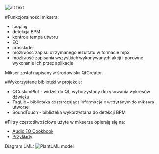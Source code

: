 ![alt text](https://github.com/smarkuck/Two-channel-music-mixer-old-project-/blob/master/example.png?raw=true)

#Funkcjonalności miksera:
- looping
- detekcja BPM
- kontrola tempa utworu
- EQ
- crossfader
- mozliwość zapisu otrzymanego rezultatu w formacie mp3
- możliwość zapisania wszystkich wykonywanych akcji i ponowne wykonanie ich przez aplikacje

Mikser został napisany w środowisku QtCreator.

#Wykorzystane biblioteki w projekcie:
- QCustomPlot - widżet do Qt, wykorzystany do rysowania wykresów dźwięku 
- TagLib - biblioteka dostarczająca informacje o wczytanym do miksera utworze
- SoundTouch - biblioteka wykorzystana do detekcji BPM

#Filtry częstotliwościowe użyte w mikserze opierają się na:
- [Audio EQ Cookbook](http://www.musicdsp.org/files/Audio-EQ-Cookbook.txt)
- [Przykłady](http://blog.bjornroche.com/2012/08/basic-audio-eqs.html)

Diagram UML:
![PlantUML model](http://www.plantuml.com/plantuml/png/fLXHRziu4dxth-3JGVQwm9hj5OVchjWqYMy395Uxtjq-54L0IsERjnIfa9GT8-ZzzXCvaaEfbD9k_I1Jttmp7973uP2_6CkqBNCn6gM26KDk6PSVkSpKOJHwQXFruWLPgL9cXLOf6CFbzgJ17meceRBG8NYbHahUa1tR0w7aRQDudbgkP5ojbY6ph-TBRjAkbnwCT7RrK2XjdN978PHqX-1nD2BLxyNl_CsRG6jISiIzNukJNnDY6W3bozzs6bX6xEwk8y5ElGus6mMUWoOPiyotuYYjuNzhLknuQXRy8MV5jOLyGZ9kqkjy-ub-Hf8R3aHFqF9YyOvfGoPMi_JFXUBIddhw0rAhz3ypLQu5l2KFi-cH3cZH7ZKwFSuwQckcRvGgLYxUxcOzUYYjEiL6ZuqhcVLQSB9A7oa37j113sZZ0UttWFPxuFI7A1iknFJeddtZXmp_r_50WosrhDgVNdtk4r6KnIn_y9pf4Vy7IRHXKLm6Foq_0Ci-QcxXHgL_4b4zQWay58Adt0Ph9rb-vDaMB9aKJ8Eqv5_avp6ozufdn5Ic2x-0V1WdoulIM9KlXAfKqbDxG8K-e_E_m9dnAB0Z5ClEouohPBcosgMSQfn1iXp6CHOTf1cs1ynMlwbv9M-H_nEnYUIvLlcpT9-SCJz4V0Y8QxScmLuoorP2sIGqidLZTI5uHSYIAbREryPMTEj6ohAr038fckQKS6bzehcM6JoC-xkWlNtG7-Z4W83KujpquEsEKwsCcRCCzCMEoIqaplIUYR9dZfBuR7JWmv2n7B8XyOvlTxtoq3fznZmTjjz7m251XeupjBBCGh8HYbbIyKH4Ill4IjO1EHvzwTcVSTjqYSNFsFlI5gKb4_RqqiYltr_2dgTG2_6b5c8s8ffPgEtz1BBCwzB0r53DMfUR3UZP9_htrvzZ4bfBsjcgitydo_Vh_q8QfYnP2b5OFQurgsfcuQkPmZrdKPJMAFf9cF-hiUMxeuLphTcHA3yGZGaSgRdIERDau_zg2Mx-4sBTNurnQOF8RqO7mukLCjtLOvJSbnNrzIldn4APsPIq0Jfkwwh3rJ8Qkq5m3Z8mF8SfwFaG8tI4Fky9_GPNwB0lGvIz4cKEo1cc39gna1SAAKECY96GKmXsJ5fQ6bAbCroDxOBy4NTtOtMPMf93VhKS1SloibBCG9D9XWsKhPKIX9j5rGzaBMZ5NIfmrKyBVhUuRRtxeZnSmEiYntVtIHeEN6ONIXhx1FgrVmDoQtVNSWNfaqHKlLsxGhCQYX35AYuqaTh6CmHSnRjYUI7088ZfhD2mTnwUksy91CWl0BAMx-O9kTV0H3tJYFWHTR5wMpNkGoo7h1UZ8UX2rADXhyxa7sxgGz3fVmqwVKH7tVmoINTCOfBgaL2K-7bpctFmwcV4LNl70EJcL3wlmBO5M1F7O2wtBXlj8IPfAsm4svgcT4NeL8JvAD1bWSaqoEyOKGkcMHxYOL0XVe-PJs3F63yHGVKP8UoTMYXqAu2pKZFq9G0ngoA4yU8U5SGzjLiiD_l6uBw3bMp378zQ7rdlkLVBf0QC3_afmV3w6zoFO_mRTVYzQAlqyIxLGNu3ynOoNkR3HblKRxJxQnNWWrP3OgzDJ9r8R0WJB0om69LppN8m8TtiG6pcN5ZGZShyvocfczifQGfoUop20GzjP60XjLM6x1IpFbSbJIhhoEQ2RRtCHLueA-NNqa1i-McNQbnpK6ZXeBa5FAQSIWDqltahwbXzGhhLep-0-DIGX6Z1IWCOdk5UjK2uWwwiAhu2RrGFY7cYLsIPZWjnCRT4Mx2NJQBlAt11kaEAexLKCsv2l3jZinX8O-3B6FWgYSxqB0xJEFmo3h-AHT_iRlOwZlyZ3lTOeL4u1YBp-yxW6bZspg_JP7pMYa79pSvNC9Kg6WvhnzwZLLo4jMAVp1GmVEJhgn2_j6yw7r6bkMsf5zZR-eGoAAIjpVE3A_dSXtSt5EndQ3lfwKMePfoHKC6ac4r9GQTa3TkPVuPEuAdcfbA3xApjN2bbvThPw2_UaM2IyhlTx2ydgS08_IuZFt9RqrJYPo5MIWTy2Q-i7yEwawKMQz5EaVeLk0Ka9aj_zpednRWx_Svuk_jSbGPkrHwkzY1jShenNgKWAxmqA9WWqRV7NVM51cD-GFy3263ckppeNe657-KWLI3IVw61Ozwv-dzyzjQ-Cw0dpIIkKvo0AHbUTAsu_CZslmBBG2TawQAAJ7myaTOjZb1cW1WmmJk9Et94uFIwEHPpqoYyJY5kS0uxRk5EAcxWpkeIEj262UCmeGxLCtSd8vyuHmJFqSxeBo2pCXV_1m00)

